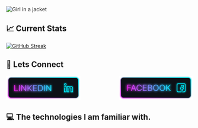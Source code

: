 <img src="./Assets/Modern Minimal Gradient Background Technology Banner.png" alt="Girl in a jacket" >

## 📈 Current Stats
[![GitHub Streak](https://streak-stats.demolab.com?user=shiyam-sarker10&theme=shadow-purple&sideNums=00CFEB&currStreakNum=DE00B1&currStreakLabel=DE00B1&stroke=181A1B00&ring=DE00B1&fire=DE00B1&dates=FFFFFF&sideLabels=00CFEB&border=00CFEB00&background=FF5B5B00)](https://git.io/streak-stats)

## 📢 Lets Connect
<div style="display: flex; justify-content: space-between; align-items: center;">
    <a href="linkedin.com/in/shiyam-sarker">
        <img src="./Assets/Linkedin.png" alt="" width="200">
    </a>
    <a href="https://www.facebook.com/shiyamsarker/">
        <img src="./Assets/Facebook.png" alt="Girl in a jacket" width="200">
    </a>

</div>

## 💻 The technologies I am familiar with.